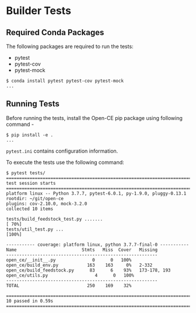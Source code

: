 # Builder Tests

## Required Conda Packages

The following packages are required to run the tests:

* pytest
* pytest-cov
* pytest-mock

```shell
$ conda install pytest pytest-cov pytest-mock
...
```

## Running Tests

Before running the tests, install the Open-CE pip package using 
following command - 
```shell
$ pip install -e .
...
```

`pytest.ini` contains configuration information.

To execute the tests use the following command:

```shell
$ pytest tests/
================================================================================ test session starts =================================================================================
platform linux -- Python 3.7.7, pytest-6.0.1, py-1.9.0, pluggy-0.13.1
rootdir: ~/git/open-ce
plugins: cov-2.10.0, mock-3.2.0
collected 10 items

tests/build_feedstock_test.py .......                                                                                                                                          [ 70%]
tests/util_test.py ...                                                                                                                                                         [100%]

----------- coverage: platform linux, python 3.7.7-final-0 -----------
Name                         Stmts   Miss  Cover   Missing
----------------------------------------------------------
open_ce/__init__.py              0      0   100%
open_ce/build_env.py           163    163     0%   2-332
open_ce/build_feedstock.py      83      6    93%   173-178, 193
open_ce/utils.py                  4      0   100%
----------------------------------------------------------
TOTAL                          250    169    32%

================================================================================= 10 passed in 0.59s =================================================================================
```

